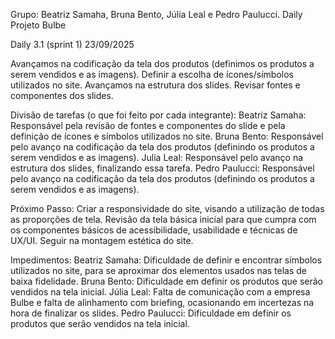 Grupo: Beatriz Samaha, Bruna Bento, Júlia Leal e Pedro Paulucci.
Daily Projeto Bulbe

Daily 3.1 (sprint 1)
23/09/2025

Avançamos na codificação da tela dos produtos (definimos os produtos a serem vendidos e as imagens).
Definir a escolha de ícones/símbolos utilizados no site.
Avançamos na estrutura dos slides.
Revisar fontes e componentes dos slides.

Divisão de tarefas (o que foi feito por cada integrante):
Beatriz Samaha: Responsável pela revisão de fontes e componentes do slide e pela definição de ícones e símbolos utilizados no site.
Bruna Bento: Responsável pelo avanço na codificação da tela dos produtos (definindo os produtos a serem vendidos e as imagens).
Julia Leal: Responsável pelo avanço na estrutura dos slides, finalizando essa tarefa. 
Pedro Paulucci: Responsável pelo avanço na codificação da tela dos produtos (definindo os produtos a serem vendidos e as imagens).

Próximo Passo:
Criar a responsividade do site, visando a utilização de todas as proporções de tela.
Revisão da tela básica inicial para que cumpra com os componentes básicos de acessibilidade, usabilidade e técnicas de UX/UI.
Seguir na montagem estética do site. 	

Impedimentos:
Beatriz Samaha: Dificuldade de definir e encontrar símbolos utilizados no site, para se aproximar dos elementos usados nas telas de baixa fidelidade. 
Bruna Bento: Dificuldade em definir os produtos que serão vendidos na tela inicial.
Júlia Leal: Falta de comunicação com a empresa Bulbe e falta de alinhamento com briefing, ocasionando em incertezas na hora de finalizar os slides.
Pedro Paulucci: Dificuldade em definir os produtos que serão vendidos na tela inicial.